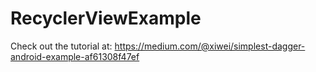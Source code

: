 # RecyclerViewExample

Check out the tutorial at: https://medium.com/@xiwei/simplest-dagger-android-example-af61308f47ef
